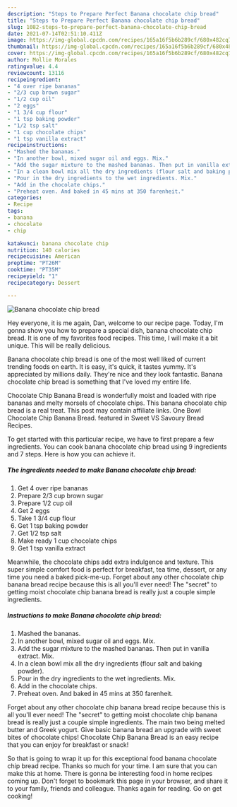 ```yaml
---
description: "Steps to Prepare Perfect Banana chocolate chip bread"
title: "Steps to Prepare Perfect Banana chocolate chip bread"
slug: 1082-steps-to-prepare-perfect-banana-chocolate-chip-bread
date: 2021-07-14T02:51:10.411Z
image: https://img-global.cpcdn.com/recipes/165a16f5b6b289cf/680x482cq70/banana-chocolate-chip-bread-recipe-main-photo.jpg
thumbnail: https://img-global.cpcdn.com/recipes/165a16f5b6b289cf/680x482cq70/banana-chocolate-chip-bread-recipe-main-photo.jpg
cover: https://img-global.cpcdn.com/recipes/165a16f5b6b289cf/680x482cq70/banana-chocolate-chip-bread-recipe-main-photo.jpg
author: Mollie Morales
ratingvalue: 4.4
reviewcount: 13116
recipeingredient:
- "4 over ripe bananas"
- "2/3 cup brown sugar"
- "1/2 cup oil"
- "2 eggs"
- "1 3/4 cup flour"
- "1 tsp baking powder"
- "1/2 tsp salt"
- "1 cup chocolate chips"
- "1 tsp vanilla extract"
recipeinstructions:
- "Mashed the bananas."
- "In another bowl, mixed sugar oil and eggs. Mix."
- "Add the sugar mixture to the mashed bananas. Then put in vanilla extract. Mix."
- "In a clean bowl mix all the dry ingredients (flour salt and baking powder)."
- "Pour in the dry ingredients to the wet ingredients. Mix."
- "Add in the chocolate chips."
- "Preheat oven. And baked in 45 mins at 350 farenheit."
categories:
- Recipe
tags:
- banana
- chocolate
- chip

katakunci: banana chocolate chip 
nutrition: 140 calories
recipecuisine: American
preptime: "PT26M"
cooktime: "PT35M"
recipeyield: "1"
recipecategory: Dessert

---
```



![Banana chocolate chip bread](https://img-global.cpcdn.com/recipes/165a16f5b6b289cf/680x482cq70/banana-chocolate-chip-bread-recipe-main-photo.jpg)

Hey everyone, it is me again, Dan, welcome to our recipe page. Today, I'm gonna show you how to prepare a special dish, banana chocolate chip bread. It is one of my favorites food recipes. This time, I will make it a bit unique. This will be really delicious.

Banana chocolate chip bread is one of the most well liked of current trending foods on earth. It is easy, it's quick, it tastes yummy. It's appreciated by millions daily. They're nice and they look fantastic. Banana chocolate chip bread is something that I've loved my entire life.

Chocolate Chip Banana Bread is wonderfully moist and loaded with ripe bananas and melty morsels of chocolate chips. This banana chocolate chip bread is a real treat. This post may contain affiliate links. One Bowl Chocolate Chip Banana Bread. featured in Sweet VS Savoury Bread Recipes.


To get started with this particular recipe, we have to first prepare a few ingredients. You can cook banana chocolate chip bread using 9 ingredients and 7 steps. Here is how you can achieve it.

<!--inarticleads1-->

##### The ingredients needed to make Banana chocolate chip bread:

1. Get 4 over ripe bananas
1. Prepare 2/3 cup brown sugar
1. Prepare 1/2 cup oil
1. Get 2 eggs
1. Take 1 3/4 cup flour
1. Get 1 tsp baking powder
1. Get 1/2 tsp salt
1. Make ready 1 cup chocolate chips
1. Get 1 tsp vanilla extract


Meanwhile, the chocolate chips add extra indulgence and texture. This super simple comfort food is perfect for breakfast, tea time, dessert, or any time you need a baked pick-me-up. Forget about any other chocolate chip banana bread recipe because this is all you&#39;ll ever need! The &#34;secret&#34; to getting moist chocolate chip banana bread is really just a couple simple ingredients. 

<!--inarticleads2-->

##### Instructions to make Banana chocolate chip bread:

1. Mashed the bananas.
1. In another bowl, mixed sugar oil and eggs. Mix.
1. Add the sugar mixture to the mashed bananas. Then put in vanilla extract. Mix.
1. In a clean bowl mix all the dry ingredients (flour salt and baking powder).
1. Pour in the dry ingredients to the wet ingredients. Mix.
1. Add in the chocolate chips.
1. Preheat oven. And baked in 45 mins at 350 farenheit.


Forget about any other chocolate chip banana bread recipe because this is all you&#39;ll ever need! The &#34;secret&#34; to getting moist chocolate chip banana bread is really just a couple simple ingredients. The main two being melted butter and Greek yogurt. Give basic banana bread an upgrade with sweet bites of chocolate chips! Chocolate Chip Banana Bread is an easy recipe that you can enjoy for breakfast or snack! 

So that is going to wrap it up for this exceptional food banana chocolate chip bread recipe. Thanks so much for your time. I am sure that you can make this at home. There is gonna be interesting food in home recipes coming up. Don't forget to bookmark this page in your browser, and share it to your family, friends and colleague. Thanks again for reading. Go on get cooking!
